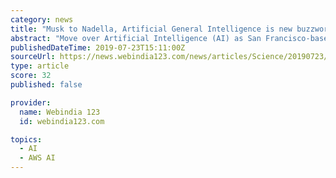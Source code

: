 ```yaml
---
category: news
title: "Musk to Nadella, Artificial General Intelligence is new buzzword"
abstract: "Move over Artificial Intelligence (AI) as San Francisco-based ... Amazon Web Services (AWS) and YC Research committed $1 billion for OpenAI to advance digital intelligence for humanity's maximum ..."
publishedDateTime: 2019-07-23T15:11:00Z
sourceUrl: https://news.webindia123.com/news/articles/Science/20190723/3573040.html
type: article
score: 32
published: false

provider:
  name: Webindia 123
  id: webindia123.com

topics:
  - AI
  - AWS AI
---
```

